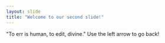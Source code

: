 ```yaml
---
layout: slide
title: "Welcome to our second slide!"
---
```

"To err is human, to edit, divine."
Use the left arrow to go back!
